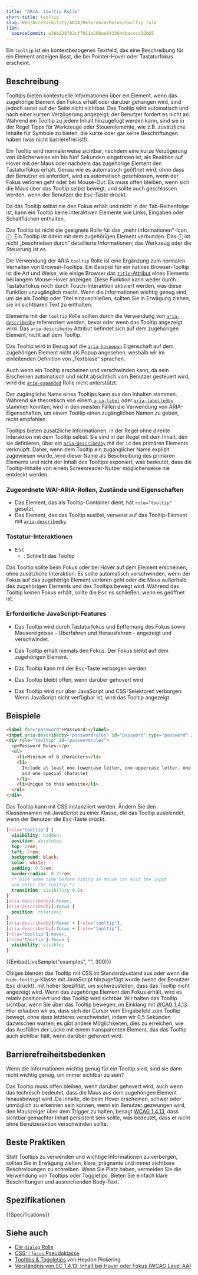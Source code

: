 ```yaml
---
title: "ARIA: tooltip Rolle"
short-title: tooltip
slug: Web/Accessibility/ARIA/Reference/Roles/tooltip_role
l10n:
  sourceCommit: e38b228782cf7911b269ae643364dbaccca32b65
---
```


Ein `tooltip` ist ein kontextbezogenes Textfeld, das eine Beschreibung für ein Element anzeigen lässt, die bei Pointer-Hover oder Tastaturfokus erscheint.

## Beschreibung

Tooltips bieten kontextuelle Informationen über ein Element, wenn das zugehörige Element den Fokus erhält oder darüber gehangen wird, sind jedoch sonst auf der Seite nicht sichtbar. Das Tooltip wird automatisch und nach einer kurzen Verzögerung angezeigt; der Benutzer fordert es nicht an. Während ein Tooltip zu jedem Inhalt hinzugefügt werden kann, sind sie in der Regel Tipps für Werkzeuge oder Steuerelemente, wie z.B. zusätzliche Inhalte für Symbole zu bieten, die kurze oder gar keine Beschriftungen haben (was nicht barrierefrei ist!).

Ein Tooltip wird normalerweise sichtbar, nachdem eine kurze Verzögerung von üblicherweise ein bis fünf Sekunden eingetreten ist, als Reaktion auf Hover mit der Maus oder nachdem das zugehörige Element den Tastaturfokus erhält. Genau wie es automatisch geöffnet wird, ohne dass der Benutzer es anfordert, wird es automatisch geschlossen, wenn der Fokus verloren geht oder bei Mouse-Out. Es muss offen bleiben, wenn sich die Maus über das Tooltip selbst bewegt, und sollte auch geschlossen werden, wenn der Benutzer die <kbd>Esc</kbd>-Taste drückt.

Da das Tooltip selbst nie den Fokus erhält und nicht in der Tab-Reihenfolge ist, kann ein Tooltip keine interaktiven Elemente wie Links, Eingaben oder Schaltflächen enthalten.

Das Tooltip ist nicht die geeignete Rolle für das „mehr Informationen“-Icon, ⓘ. Ein Tooltip ist direkt mit dem zugehörigen Element verbunden. Das ⓘ ist nicht „beschrieben durch“ detaillierte Informationen; das Werkzeug oder die Steuerung ist es.

Die Verwendung der ARIA `tooltip` Rolle ist eine Ergänzung zum normalen Verhalten von Browser-Tooltips. Ein Beispiel für ein natives Browser-Tooltip ist die Art und Weise, wie einige Browser das [`title`-Attribut](/de/docs/Web/HTML/Reference/Global_attributes/title) eines Elements bei langem Mouse-Hover anzeigen. Diese Funktion kann weder durch Tastaturfokus noch durch Touch-Interaktion aktiviert werden, was diese Funktion unzugänglich macht. Wenn die Informationen wichtig genug sind, um sie als Tooltip oder Titel einzuschließen, sollten Sie in Erwägung ziehen, sie im sichtbaren Text zu enthalten.

Elemente mit der `tooltip` Rolle sollten durch die Verwendung von [`aria-describedby`](/de/docs/Web/Accessibility/ARIA/Reference/Attributes/aria-describedby) referenziert werden, bevor oder wenn das Tooltip angezeigt wird. Das `aria-describedby` Attribut befindet sich auf dem zugehörigen Element, nicht auf dem Tooltip.

Das Tooltip wird in Bezug auf die [`aria-haspopup`](/de/docs/Web/Accessibility/ARIA/Reference/Attributes/aria-haspopup) Eigenschaft auf dem zugehörigen Element nicht als Popup angesehen, weshalb wir im einleitenden Definition von „Textblase“ sprachen.

Auch wenn ein Tooltip erscheinen und verschwinden kann, da sein Erscheinen automatisch und nicht absichtlich vom Benutzer gesteuert wird, wird die [`aria-expanded`](/de/docs/Web/Accessibility/ARIA/Reference/Attributes/aria-expanded) Rolle nicht unterstützt.

Der zugängliche Name eines Tooltips kann aus den Inhalten stammen. Während sie theoretisch von einem [`aria-label`](/de/docs/Web/Accessibility/ARIA/Reference/Attributes/aria-label) oder [`aria-labelledby`](/de/docs/Web/Accessibility/ARIA/Reference/Attributes/aria-labelledby) stammen könnten, wird in den meisten Fällen die Verwendung von ARIA-Eigenschaften, um einem Tooltip einen zugänglichen Namen zu geben, nicht empfohlen.

Tooltips bieten zusätzliche Informationen, in der Regel ohne direkte Interaktion mit dem Tooltip selbst. Sie sind in der Regel mit dem Inhalt, den sie definieren, über ein [`aria-describedby`](/de/docs/Web/Accessibility/ARIA/Reference/Attributes/aria-describedby) mit der `id` des primären Elements verknüpft. Daher, wenn dem Tooltip ein zugänglicher Name explizit zugewiesen wurde, wird dieser Name als Beschreibung des primären Elements und nicht der Inhalt des Tooltips exponiert, was bedeutet, dass die Tooltip-Inhalte von einem Screenreader-Nutzer möglicherweise nie entdeckt werden.

### Zugeordnete WAI-ARIA-Rollen, Zustände und Eigenschaften

- Das Element, das als Tooltip-Container dient, hat `role="tooltip"` gesetzt.
- Das Element, das das Tooltip auslöst, verweist auf das Tooltip-Element mit [`aria-describedby`](/de/docs/Web/Accessibility/ARIA/Reference/Attributes/aria-describedby).

### Tastatur-Interaktionen

- <kbd>Esc</kbd>
  - : Schließt das Tooltip

Das Tooltip sollte beim Fokus oder bei Hover auf dem Element erscheinen, ohne zusätzliche Interaktion. Es sollte automatisch verschwinden, wenn der Fokus auf das zugehörige Element verloren geht oder die Maus außerhalb des zugehörigen Elements und des Tooltips bewegt wird. Während das Tooltip keinen Fokus erhält, sollte die <kbd>Esc</kbd> es schließen, wenn es geöffnet ist.

### Erforderliche JavaScript-Features

- Das Tooltip wird durch Tastaturfokus und Entfernung des Fokus sowie Mausereignisse - Überfahren und Herausfahren - angezeigt und verschwindet.

- Das Tooltip erhält niemals den Fokus. Der Fokus bleibt auf dem zugehörigen Element.

- Das Tooltip kann mit der <kbd>Esc</kbd>-Taste verborgen werden

- Das Tooltip bleibt offen, wenn darüber gehovert wird

- Das Tooltip wird nur über JavaScript und CSS-Selektoren verborgen. Wenn JavaScript nicht verfügbar ist, wird das Tooltip angezeigt.

## Beispiele

```html
<label for="password">Password:</label>
<input aria-describedby="passwordrules" id="password" type="password" />
<div role="tooltip" id="passwordrules">
  <p>Password Rules:</p>
  <ul>
    <li>Minimum of 8 characters</li>
    <li>
      Include at least one lowercase letter, one uppercase letter, one number
      and one special character
    </li>
    <li>Unique to this website</li>
  </ul>
</div>
```

Das Tooltip kann mit CSS instanziiert werden. Ändern Sie den Klassennamen mit JavaScript zu einer Klasse, die das Tooltip ausblendet, wenn der Benutzer die <kbd>Esc</kbd>-Taste drückt.

```css
[role="tooltip"] {
  visibility: hidden;
  position: absolute;
  top: 2rem;
  left: 2rem;
  background: black;
  color: white;
  padding: 0.5rem;
  border-radius: 0.25rem;
  /* Give some time before hiding so mouse can exit the input
  and enter the tooltip */
  transition: visibility 0.5s;
}
[aria-describedby]:hover,
[aria-describedby]:focus {
  position: relative;
}
[aria-describedby]:hover + [role="tooltip"],
[aria-describedby]:focus + [role="tooltip"],
[role="tooltip"]:hover,
[role="tooltip"]:focus {
  visibility: visible;
}
```

{{EmbedLiveSample("examples", "", 300)}}

Obiges blendet das Tooltip mit CSS im Standardzustand aus oder wenn die `hide-tooltip`-Klasse mit JavaScript hinzugefügt wurde (wenn der Benutzer <kbd>Esc</kbd> drückt), mit hoher Spezifität, um sicherzustellen, dass das Tooltip nicht angezeigt wird. Wenn das zugehörige Element den Fokus erhält, wird es relativ positioniert und das Tooltip wird sichtbar. Wir halten das Tooltip sichtbar, wenn Sie über das Tooltip bewegen, im Einklang mit [WCAG 1.4.13](#barrierefreiheitsbedenken). Hier erlauben wir es, dass sich der Cursor vom Eingabefeld zum Tooltip bewegt, ohne dass letzteres verschwindet, indem wir 0,5 Sekunden dazwischen warten; es gibt andere Möglichkeiten, dies zu erreichen, wie das Ausfüllen der Lücke mit einem transparenten Element, das das Tooltip auch sichtbar hält, wenn darüber gehovert wird.

## Barrierefreiheitsbedenken

Wenn die Informationen wichtig genug für ein Tooltip sind, sind sie dann nicht wichtig genug, um immer sichtbar zu sein?

Das Tooltip muss offen bleiben, wenn darüber gehovert wird, auch wenn das technisch bedeutet, dass die Maus aus dem zugehörigen Element hinausbewegt wird. Da Inhalte, die beim Hover erscheinen, schwer oder unmöglich zu erkennen sein können, wenn ein Benutzer gezwungen wird, den Mauszeiger über dem Trigger zu halten, besagt [WCAG 1.4.13](/de/docs/Web/Accessibility/Guides/Understanding_WCAG/Perceivable#guideline_1.4_make_it_easier_for_users_to_see_and_hear_content_including_separating_foreground_from_background), dass sichtbar gemachter Inhalt persistent sein sollte, was bedeutet, dass er nicht ohne Benutzeraktion verschwinden sollte.

## Beste Praktiken

Statt Tooltips zu verwenden und wichtige Informationen zu verbergen, sollten Sie in Erwägung ziehen, klare, prägnante und immer sichtbare Beschreibungen zu schreiben. Wenn Sie Platz haben, vermeiden Sie die Verwendung von Tooltips oder Toggletips. Bieten Sie einfach klare Beschriftungen und ausreichenden Body-Text.

## Spezifikationen

{{Specifications}}

## Siehe auch

- [Die `dialog` Rolle](/de/docs/Web/Accessibility/ARIA/Reference/Roles/dialog_role)
- [CSS: `:focus` Pseudoklasse](/de/docs/Web/CSS/:focus)
- [Tooltips & Toggletips](https://inclusive-components.design/tooltips-toggletips/) von Heydon Pickering
- [Verständnis von SC 1.4.13: Inhalt bei Hover oder Fokus (WCAG Level AA)](https://www.w3.org/WAI/WCAG21/Understanding/content-on-hover-or-focus.html)

